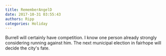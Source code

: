 ```yaml
---
title: RememberAngelD
date: 2017-10-31 03:55:43
authors: Ripp
categories: Holiday
---
```


 Burrell will certainly have competition. I know one person already strongly considering running against him. The next municipal election in fairhope will decide the city's fate.